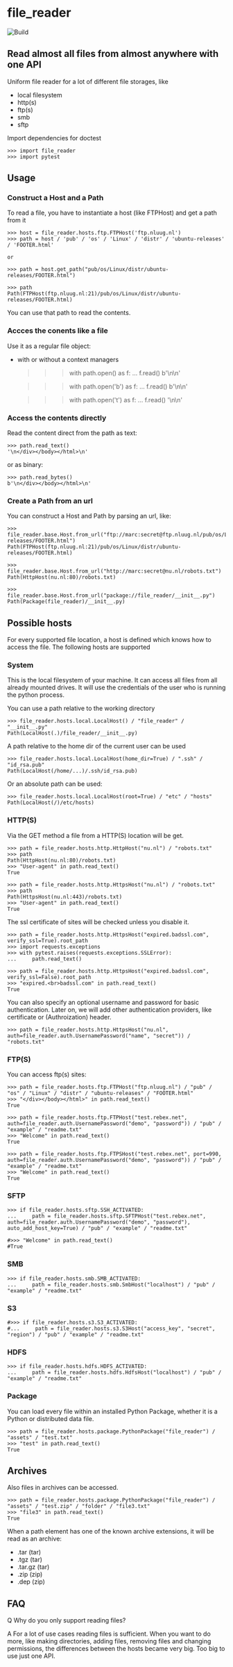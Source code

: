 # file_reader

![Build](https://github.com/mrijken/file_reader/workflows/CI/badge.svg)

## Read almost all files from almost anywhere with one API

Uniform file reader for a lot of different file storages, like

- local filesystem
- http(s)
- ftp(s)
- smb
- sftp

Import dependencies for doctest

    >>> import file_reader
    >>> import pytest

## Usage

### Construct a Host and a Path

To read a file, you have to instantiate a host (like FTPHost) and get a path from it

    >>> host = file_reader.hosts.ftp.FTPHost('ftp.nluug.nl')
    >>> path = host / 'pub' / 'os' / 'Linux' / 'distr' / 'ubuntu-releases' / 'FOOTER.html'

    or

    >>> path = host.get_path("pub/os/Linux/distr/ubuntu-releases/FOOTER.html")

    >>> path
    Path(FTPHost(ftp.nluug.nl:21)/pub/os/Linux/distr/ubuntu-releases/FOOTER.html)

You can use that path to read the contents.


### Accces the conents like a file

Use it as a regular file object:

- with or without a context managers

    >>> with path.open() as f:
    ...     f.read()
    b'\n</div></body></html>\n'

    >>> with path.open('b') as f:
    ...     f.read()
    b'\n</div></body></html>\n'

    >>> with path.open('t') as f:
    ...     f.read()
    '\n</div></body></html>\n'

### Access the contents directly

Read the content direct from the path as text:

    >>> path.read_text()
    '\n</div></body></html>\n'

or as binary:

    >>> path.read_bytes()
    b'\n</div></body></html>\n'

### Create a Path from an url

You can construct a Host and Path by parsing an url, like:

    >>> file_reader.base.Host.from_url("ftp://marc:secret@ftp.nluug.nl/pub/os/Linux/distr/ubuntu-releases/FOOTER.html")
    Path(FTPHost(ftp.nluug.nl:21)/pub/os/Linux/distr/ubuntu-releases/FOOTER.html)

    >>> file_reader.base.Host.from_url("http://marc:secret@nu.nl/robots.txt")
    Path(HttpHost(nu.nl:80)/robots.txt)

    >>> file_reader.base.Host.from_url("package://file_reader/__init__.py")
    Path(Package(file_reader)/__init__.py)

## Possible hosts

For every supported file location, a host is defined which knows how to access the file. The following
hosts are supported

### System

This is the local filesystem of your machine. It can access all files from all already mounted drives.
It will use the credentials of the user who is running the python process.

You can use a path relative to the working directory

    >>> file_reader.hosts.local.LocalHost() / "file_reader" / "__init__.py"
    Path(LocalHost(.)/file_reader/__init__.py)

A path relative to the home dir of the current user can be used

    >>> file_reader.hosts.local.LocalHost(home_dir=True) / ".ssh" / "id_rsa.pub"
    Path(LocalHost(/home/...)/.ssh/id_rsa.pub)

Or an absolute path can be used:

    >>> file_reader.hosts.local.LocalHost(root=True) / "etc" / "hosts"
    Path(LocalHost(/)/etc/hosts)


### HTTP(S)

Via the GET method a file from a HTTP(S) location will be get.

    >>> path = file_reader.hosts.http.HttpHost("nu.nl") / "robots.txt"
    >>> path
    Path(HttpHost(nu.nl:80)/robots.txt)
    >>> "User-agent" in path.read_text()
    True

    >>> path = file_reader.hosts.http.HttpsHost("nu.nl") / "robots.txt"
    >>> path
    Path(HttpsHost(nu.nl:443)/robots.txt)
    >>> "User-agent" in path.read_text()
    True

The ssl certificate of sites will be checked unless you disable it.

    >>> path = file_reader.hosts.http.HttpsHost("expired.badssl.com", verify_ssl=True).root_path
    >>> import requests.exceptions
    >>> with pytest.raises(requests.exceptions.SSLError):
    ...     path.read_text()

    >>> path = file_reader.hosts.http.HttpsHost("expired.badssl.com", verify_ssl=False).root_path
    >>> "expired.<br>badssl.com" in path.read_text()
    True

You can also specify an optional username and password for basic authentication.
Later on, we will add other authentication providers, like certificate or (Authroization) header.

    >>> path = file_reader.hosts.http.HttpsHost("nu.nl", auth=file_reader.auth.UsernamePassword("name", "secret")) / "robots.txt"


### FTP(S)

You can access ftp(s) sites:

    >>> path = file_reader.hosts.ftp.FTPHost("ftp.nluug.nl") / "pub" / "os" / "Linux" / "distr" / "ubuntu-releases" / "FOOTER.html"
    >>> "</div></body></html>" in path.read_text()
    True

    >>> path = file_reader.hosts.ftp.FTPHost("test.rebex.net", auth=file_reader.auth.UsernamePassword("demo", "password")) / "pub" / "example" / "readme.txt"
    >>> "Welcome" in path.read_text()
    True

    >>> path = file_reader.hosts.ftp.FTPSHost("test.rebex.net", port=990, auth=file_reader.auth.UsernamePassword("demo", "password")) / "pub" / "example" / "readme.txt"
    >>> "Welcome" in path.read_text()
    True


### SFTP

    >>> if file_reader.hosts.sftp.SSH_ACTIVATED:
    ...     path = file_reader.hosts.sftp.SFTPHost("test.rebex.net", auth=file_reader.auth.UsernamePassword("demo", "password"), auto_add_host_key=True) / "pub" / "example" / "readme.txt"

    #>>> "Welcome" in path.read_text()
    #True


### SMB
    >>> if file_reader.hosts.smb.SMB_ACTIVATED:
    ...     path = file_reader.hosts.smb.SmbHost("localhost") / "pub" / "example" / "readme.txt"

### S3

    #>>> if file_reader.hosts.s3.S3_ACTIVATED:
    #...     path = file_reader.hosts.s3.S3Host("access_key", "secret", "region") / "pub" / "example" / "readme.txt"


### HDFS

    >>> if file_reader.hosts.hdfs.HDFS_ACTIVATED:
    ...     path = file_reader.hosts.hdfs.HdfsHost("localhost") / "pub" / "example" / "readme.txt"


### Package

You can load every file within an installed Python Package, whether it is a Python or distributed data file.

    >>> path = file_reader.hosts.package.PythonPackage("file_reader") / "assets" / "test.txt"
    >>> "test" in path.read_text()
    True

## Archives

Also files in archives can be accessed.

    >>> path = file_reader.hosts.package.PythonPackage("file_reader") / "assets" / "test.zip" / "folder" / "file3.txt"
    >>> "file3" in path.read_text()
    True

When a path element has one of the known archive extensions, it will be read as an archive:

- .tar (tar)
- .tgz (tar)
- .tar.gz (tar)
- .zip (zip)
- .dep (zip)


## FAQ

Q Why do you only support reading files?

A For a lot of use cases reading files is sufficient. When you want to do more, like making directories, adding files,
removing files and changing permissions, the differences between the hosts became very big. Too big to use just
one API.
